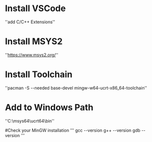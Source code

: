 # Install VSCode
''add C/C++ Extensions''

# Install MSYS2
''https://www.msys2.org/''

# Install Toolchain
''pacman -S --needed base-devel mingw-w64-ucrt-x86_64-toolchain''

# Add to Windows Path
''C:\msys64\ucrt64\bin''

#Check your MinGW installation
'''
gcc --version
g++ --version
gdb --version
'''
